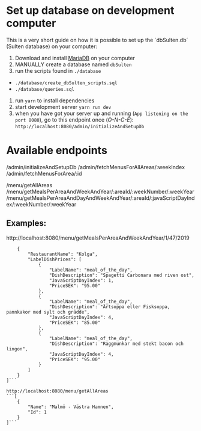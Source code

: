 # Set up database on development computer

This is a very short guide on how it is possible to set up the ´dbSulten.db´ (Sulten database) on your computer:

1. Download and install [MariaDB](https://mariadb.org/download/) on your computer
1. MANUALLY create a database named `dbSulten`
1. run the scripts found in `./database`
* `./database/create_dbSulten_scripts.sql`
* `./database/queries.sql`
1. run `yarn` to install dependencies
1. start development server `yarn run dev`
1. when you have got your server up and running (`App listening on the port 8080`), go to this endpoint once (*O-N-C-E*): `http://localhost:8080/admin/initializeAndSetupDb`

# Available endpoints

/admin/initializeAndSetupDb
/admin/fetchMenusForAllAreas/:weekIndex
/admin/fetchMenusForArea/:id

/menu/getAllAreas
/menu/getMealsPerAreaAndWeekAndYear/:areaId/:weekNumber/:weekYear
/menu/getMealsPerAreaAndDayAndWeekAndYear/:areaId/:javaScriptDayIndex/:weekNumber/:weekYear

## Examples:
http://localhost:8080/menu/getMealsPerAreaAndWeekAndYear/1/47/2019
```[
    {
        "RestaurantName": "Kolga",
        "LabelDishPrices": [
            {
                "LabelName": "meal_of_the_day",
                "DishDescription": "Spagetti Carbonara med riven ost",
                "JavaScriptDayIndex": 1,
                "PriceSEK": "95.00"
            },
            {
                "LabelName": "meal_of_the_day",
                "DishDescription": "Ärtsoppa eller Fisksoppa, pannkakor med sylt och grädde",
                "JavaScriptDayIndex": 4,
                "PriceSEK": "85.00"
            },
            {
                "LabelName": "meal_of_the_day",
                "DishDescription": "Raggmunkar med stekt bacon och lingon",
                "JavaScriptDayIndex": 4,
                "PriceSEK": "95.00"
            }
        ]
    }
]```

http://localhost:8080/menu/getAllAreas
```[
    {
        "Name": "Malmö - Västra Hamnen",
        "Id": 1
    }
]```